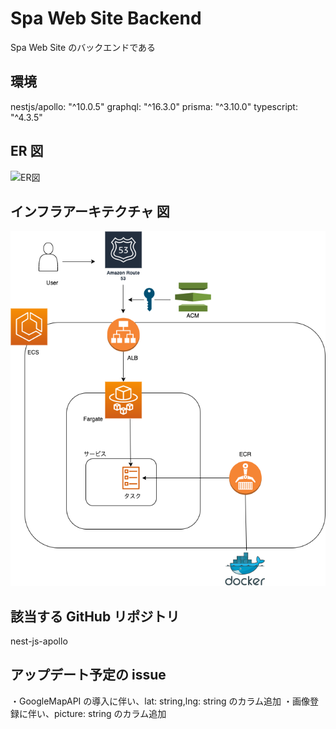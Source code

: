# Spa Web Site Backend

Spa Web Site のバックエンドである

## 環境

nestjs/apollo: "^10.0.5"
graphql: "^16.3.0"
prisma: "^3.10.0"
typescript: "^4.3.5"

## ER 図

![ER図](./spaER.drawio.png)

## インフラアーキテクチャ 図

![インフラアーキテクチャ図](./architecture.drawio.png)

## 該当する GitHub リポジトリ

nest-js-apollo

## アップデート予定の issue

・GoogleMapAPI の導入に伴い、lat: string,lng: string のカラム追加
・画像登録に伴い、picture: string のカラム追加
